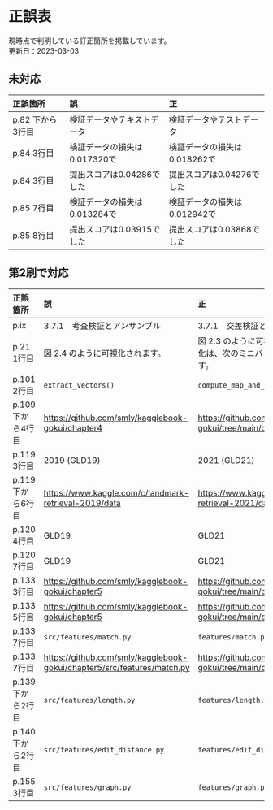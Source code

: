 # 正誤表

現時点で判明している訂正箇所を掲載しています。  
更新日：2023-03-03

## 未対応

| 正誤箇所 | 誤 |  正 |  
| :--- | :--- |:--- |
| p.82 下から3行目 | 検証データやテキストデータ | 検証データやテストデータ |
| p.84 3行目 | 検証データの損失は0.017320で | 検証データの損失は0.018262で |
| p.84 3行目 | 提出スコアは0.04286でした | 提出スコアは0.04276でした |
| p.85 7行目 | 検証データの損失は0.013284で | 検証データの損失は0.012942で |
| p.85 8行目 | 提出スコアは0.03915でした | 提出スコアは0.03868でした |

## 第2刷で対応

| 正誤箇所 | 誤 |  正 |  
| :--- | :--- |:--- |
| p.ⅸ | 3.7.1　考査検証とアンサンブル | 3.7.1　交差検証とアンサンブル |
| p.21 1行目 | 図 2.4 のように可視化されます。 | 図 2.3 のように可視化されます。なおこの可視化は、次のミニバッチの処理も含めた結果です。 |
| p.101 2行目 | `extract_vectors()` | `compute_map_and_print()` |
| p.109 下から4行目 | https://github.com/smly/kagglebook-gokui/chapter4 | https://github.com/smly/kaggle-book-gokui/tree/main/chapter4 |
| p.119 3行目 | 2019 (GLD19) | 2021 (GLD21) |
| p.119 下から6行目 | https://www.kaggle.com/c/landmark-retrieval-2019/data | https://www.kaggle.com/c/landmark-retrieval-2021/data |
| p.120 4行目 | GLD19 | GLD21 |
| p.120 7行目 | GLD19 | GLD21 |
| p.133 3行目 | https://github.com/smly/kagglebook-gokui/chapter5 | https://github.com/smly/kaggle-book-gokui/tree/main/chapter5 |
| p.133 5行目 | https://github.com/smly/kagglebook-gokui/chapter5 | https://github.com/smly/kaggle-book-gokui/tree/main/chapter5 |
| p.133 7行目 | `src/features/match.py` | `features/match.py` |
| p.133 7行目 | https://github.com/smly/kagglebook-gokui/chapter5/src/features/match.py | https://github.com/smly/kaggle-book-gokui/tree/main/chapter5/features/match.py |
| p.139 下から2行目 | `src/features/length.py` | `features/length.py` |
| p.140 下から2行目 | `src/features/edit_distance.py` | `features/edit_distance.py` |
| p.155 3行目 | `src/features/graph.py` | `features/graph.py` |
